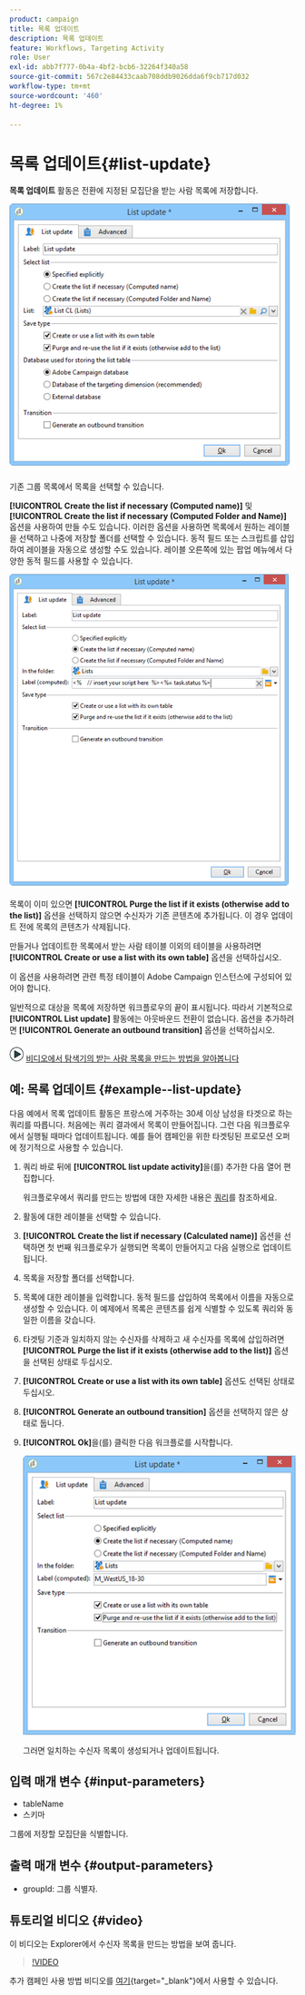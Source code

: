 ```yaml
---
product: campaign
title: 목록 업데이트
description: 목록 업데이트
feature: Workflows, Targeting Activity
role: User
exl-id: abb7f777-0b4a-4bf2-bcb6-32264f340a58
source-git-commit: 567c2e84433caab708ddb9026dda6f9cb717d032
workflow-type: tm+mt
source-wordcount: '460'
ht-degree: 1%

---
```


# 목록 업데이트{#list-update}



**목록 업데이트** 활동은 전환에 지정된 모집단을 받는 사람 목록에 저장합니다.

![](assets/s_user_segmentation_update_group.png)

기존 그룹 목록에서 목록을 선택할 수 있습니다.

**[!UICONTROL Create the list if necessary (Computed name)]** 및 **[!UICONTROL Create the list if necessary (Computed Folder and Name)]** 옵션을 사용하여 만들 수도 있습니다. 이러한 옵션을 사용하면 목록에서 원하는 레이블을 선택하고 나중에 저장할 폴더를 선택할 수 있습니다. 동적 필드 또는 스크립트를 삽입하여 레이블을 자동으로 생성할 수도 있습니다. 레이블 오른쪽에 있는 팝업 메뉴에서 다양한 동적 필드를 사용할 수 있습니다.

![](assets/s_user_segmentation_update_list_calc.png)

목록이 이미 있으면 **[!UICONTROL Purge the list if it exists (otherwise add to the list)]** 옵션을 선택하지 않으면 수신자가 기존 콘텐츠에 추가됩니다. 이 경우 업데이트 전에 목록의 콘텐츠가 삭제됩니다.

만들거나 업데이트한 목록에서 받는 사람 테이블 이외의 테이블을 사용하려면 **[!UICONTROL Create or use a list with its own table]** 옵션을 선택하십시오.

이 옵션을 사용하려면 관련 특정 테이블이 Adobe Campaign 인스턴스에 구성되어 있어야 합니다.

일반적으로 대상을 목록에 저장하면 워크플로우의 끝이 표시됩니다. 따라서 기본적으로 **[!UICONTROL List update]** 활동에는 아웃바운드 전환이 없습니다. 옵션을 추가하려면 **[!UICONTROL Generate an outbound transition]** 옵션을 선택하십시오.

![](assets/do-not-localize/how-to-video.png) [비디오에서 탐색기의 받는 사람 목록을 만드는 방법을 알아봅니다](#video)

## 예: 목록 업데이트 {#example--list-update}

다음 예에서 목록 업데이트 활동은 프랑스에 거주하는 30세 이상 남성을 타겟으로 하는 쿼리를 따릅니다. 처음에는 쿼리 결과에서 목록이 만들어집니다. 그런 다음 워크플로우에서 실행될 때마다 업데이트됩니다. 예를 들어 캠페인을 위한 타겟팅된 프로모션 오퍼에 정기적으로 사용할 수 있습니다.

1. 쿼리 바로 뒤에 **[!UICONTROL list update activity]**&#x200B;을(를) 추가한 다음 열어 편집합니다.

   워크플로우에서 쿼리를 만드는 방법에 대한 자세한 내용은 [쿼리](query.md)를 참조하세요.

1. 활동에 대한 레이블을 선택할 수 있습니다.
1. **[!UICONTROL Create the list if necessary (Calculated name)]** 옵션을 선택하면 첫 번째 워크플로우가 실행되면 목록이 만들어지고 다음 실행으로 업데이트됩니다.
1. 목록을 저장할 폴더를 선택합니다.
1. 목록에 대한 레이블을 입력합니다. 동적 필드를 삽입하여 목록에서 이름을 자동으로 생성할 수 있습니다. 이 예제에서 목록은 콘텐츠를 쉽게 식별할 수 있도록 쿼리와 동일한 이름을 갖습니다.
1. 타겟팅 기준과 일치하지 않는 수신자를 삭제하고 새 수신자를 목록에 삽입하려면 **[!UICONTROL Purge the list if it exists (otherwise add to the list)]** 옵션을 선택된 상태로 두십시오.
1. **[!UICONTROL Create or use a list with its own table]** 옵션도 선택된 상태로 두십시오.
1. **[!UICONTROL Generate an outbound transition]** 옵션을 선택하지 않은 상태로 둡니다.
1. **[!UICONTROL Ok]**&#x200B;을(를) 클릭한 다음 워크플로를 시작합니다.

   ![](assets/s_user_segmentation_update_list_calc_example.png)

   그러면 일치하는 수신자 목록이 생성되거나 업데이트됩니다.

## 입력 매개 변수 {#input-parameters}

* tableName
* 스키마

그룹에 저장할 모집단을 식별합니다.

## 출력 매개 변수 {#output-parameters}

* groupId: 그룹 식별자.

## 튜토리얼 비디오 {#video}

이 비디오는 Explorer에서 수신자 목록을 만드는 방법을 보여 줍니다.

>[!VIDEO](https://video.tv.adobe.com/v/31902?captions=kor)

추가 캠페인 사용 방법 비디오를 [여기](https://experienceleague.adobe.com/docs/campaign-learn/tutorials/getting-started/introduction-to-adobe-campaign.html?lang=ko){target="_blank"}에서 사용할 수 있습니다.